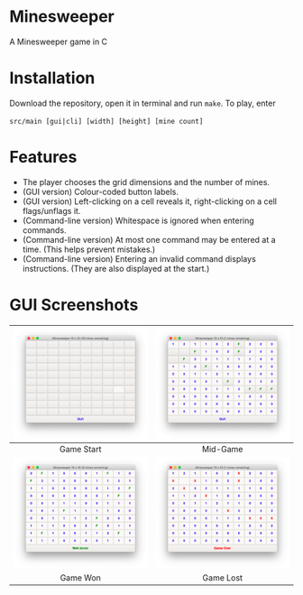 # Minesweeper
A Minesweeper game in C

# Installation
Download the repository, open it in terminal and run `make`. To play, enter 

`src/main [gui|cli] [width] [height] [mine count]`

# Features
- The player chooses the grid dimensions and the number of mines.
- (GUI version) Colour-coded button labels.
- (GUI version) Left-clicking on a cell reveals it, right-clicking on a cell flags/unflags it.
- (Command-line version) Whitespace is ignored when entering commands.
- (Command-line version) At most one command may be entered at a time. (This helps prevent mistakes.)
- (Command-line version) Entering an invalid command displays instructions. (They are also displayed at the start.)

# GUI Screenshots
![GUI Start](screenshots/gui_start.png) |![GUI Play](screenshots/gui_play.png) 
:--------------------------------------:|:------------------------------------:
Game Start                              | Mid-Game                             
![GUI Won](screenshots/gui_won.png)     |![GUI Lost](screenshots/gui_lost.png)  
Game Won                                | Game Lost                           

